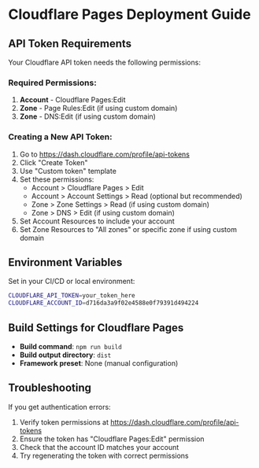 # Cloudflare Pages Deployment Guide

## API Token Requirements

Your Cloudflare API token needs the following permissions:

### Required Permissions:
1. **Account** - Cloudflare Pages:Edit
2. **Zone** - Page Rules:Edit (if using custom domain)
3. **Zone** - DNS:Edit (if using custom domain)

### Creating a New API Token:
1. Go to https://dash.cloudflare.com/profile/api-tokens
2. Click "Create Token"
3. Use "Custom token" template
4. Set these permissions:
   - Account > Cloudflare Pages > Edit
   - Account > Account Settings > Read (optional but recommended)
   - Zone > Zone Settings > Read (if using custom domain)
   - Zone > DNS > Edit (if using custom domain)
5. Set Account Resources to include your account
6. Set Zone Resources to "All zones" or specific zone if using custom domain

## Environment Variables

Set in your CI/CD or local environment:
```bash
CLOUDFLARE_API_TOKEN=your_token_here
CLOUDFLARE_ACCOUNT_ID=d716da3a9f02e4588e0f79391d494224
```

## Build Settings for Cloudflare Pages

- **Build command**: `npm run build`
- **Build output directory**: `dist`
- **Framework preset**: None (manual configuration)

## Troubleshooting

If you get authentication errors:
1. Verify token permissions at https://dash.cloudflare.com/profile/api-tokens
2. Ensure the token has "Cloudflare Pages:Edit" permission
3. Check that the account ID matches your account
4. Try regenerating the token with correct permissions